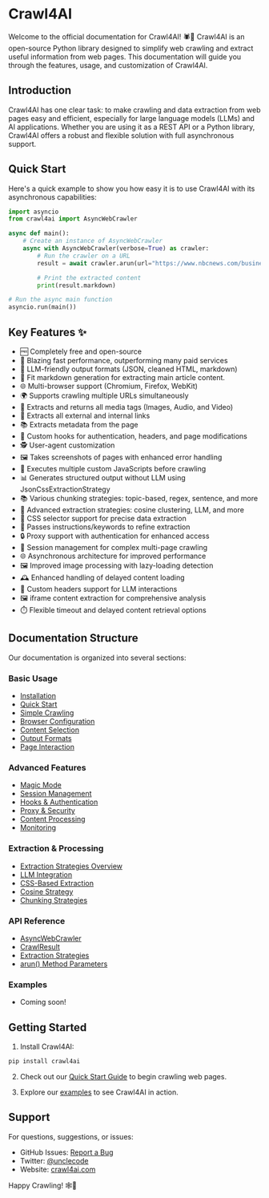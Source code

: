 # Crawl4AI

Welcome to the official documentation for Crawl4AI! 🕷️🤖 Crawl4AI is an open-source Python library designed to simplify web crawling and extract useful information from web pages. This documentation will guide you through the features, usage, and customization of Crawl4AI.

## Introduction

Crawl4AI has one clear task: to make crawling and data extraction from web pages easy and efficient, especially for large language models (LLMs) and AI applications. Whether you are using it as a REST API or a Python library, Crawl4AI offers a robust and flexible solution with full asynchronous support.

## Quick Start

Here's a quick example to show you how easy it is to use Crawl4AI with its asynchronous capabilities:

```python
import asyncio
from crawl4ai import AsyncWebCrawler

async def main():
    # Create an instance of AsyncWebCrawler
    async with AsyncWebCrawler(verbose=True) as crawler:
        # Run the crawler on a URL
        result = await crawler.arun(url="https://www.nbcnews.com/business")

        # Print the extracted content
        print(result.markdown)

# Run the async main function
asyncio.run(main())
```

## Key Features ✨

- 🆓 Completely free and open-source
- 🚀 Blazing fast performance, outperforming many paid services
- 🤖 LLM-friendly output formats (JSON, cleaned HTML, markdown)
- 📄 Fit markdown generation for extracting main article content.
- 🌐 Multi-browser support (Chromium, Firefox, WebKit)
- 🌍 Supports crawling multiple URLs simultaneously
- 🎨 Extracts and returns all media tags (Images, Audio, and Video)
- 🔗 Extracts all external and internal links
- 📚 Extracts metadata from the page
- 🔄 Custom hooks for authentication, headers, and page modifications
- 🕵️ User-agent customization
- 🖼️ Takes screenshots of pages with enhanced error handling
- 📜 Executes multiple custom JavaScripts before crawling
- 📊 Generates structured output without LLM using JsonCssExtractionStrategy
- 📚 Various chunking strategies: topic-based, regex, sentence, and more
- 🧠 Advanced extraction strategies: cosine clustering, LLM, and more
- 🎯 CSS selector support for precise data extraction
- 📝 Passes instructions/keywords to refine extraction
- 🔒 Proxy support with authentication for enhanced access
- 🔄 Session management for complex multi-page crawling
- 🌐 Asynchronous architecture for improved performance
- 🖼️ Improved image processing with lazy-loading detection
- 🕰️ Enhanced handling of delayed content loading
- 🔑 Custom headers support for LLM interactions
- 🖼️ iframe content extraction for comprehensive analysis
- ⏱️ Flexible timeout and delayed content retrieval options

## Documentation Structure

Our documentation is organized into several sections:

### Basic Usage
- [Installation](basic/installation.md)
- [Quick Start](basic/quickstart.md)
- [Simple Crawling](basic/simple-crawling.md)
- [Browser Configuration](basic/browser-config.md)
- [Content Selection](basic/content-selection.md)
- [Output Formats](basic/output-formats.md)
- [Page Interaction](basic/page-interaction.md)

### Advanced Features
- [Magic Mode](advanced/magic-mode.md)
- [Session Management](advanced/session-management.md)
- [Hooks & Authentication](advanced/hooks-auth.md)
- [Proxy & Security](advanced/proxy-security.md)
- [Content Processing](advanced/content-processing.md)
- [Monitoring](advanced/monitoring.md)

### Extraction & Processing
- [Extraction Strategies Overview](extraction/overview.md)
- [LLM Integration](extraction/llm.md)
- [CSS-Based Extraction](extraction/css.md)
- [Cosine Strategy](extraction/cosine.md)
- [Chunking Strategies](extraction/chunking.md)

### API Reference
- [AsyncWebCrawler](api/async-webcrawler.md)
- [CrawlResult](api/crawl-result.md)
- [Extraction Strategies](api/strategies.md)
- [arun() Method Parameters](api/arun.md)

### Examples
- Coming soon!

## Getting Started

1. Install Crawl4AI:
```bash
pip install crawl4ai
```

2. Check out our [Quick Start Guide](basic/quickstart.md) to begin crawling web pages.

3. Explore our [examples](https://github.com/unclecode/crawl4ai/tree/main/docs/examples) to see Crawl4AI in action.

## Support

For questions, suggestions, or issues:
- GitHub Issues: [Report a Bug](https://github.com/unclecode/crawl4ai/issues)
- Twitter: [@unclecode](https://twitter.com/unclecode)
- Website: [crawl4ai.com](https://crawl4ai.com)

Happy Crawling! 🕸️🚀
